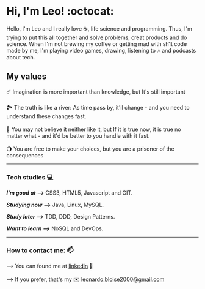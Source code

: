 <h1> Hi, I'm Leo! :octocat: </h1> 


Hello, I'm Leo and I really love ☕, life science and programming. Thus, I'm trying to put this all together and solve problems, creat products and do science. When I'm not brewing my coffee or getting mad with sh1t code made by me, I'm playing video games, drawing, listening to 🎶 and podcasts about tech.  

<h2> My values </h2> 

☄️ Imagination is more important than knowledge, but It's still important <br><br>
🏞️ The truth is like a river: As time pass by, it'll change - and you need to understand these changes fast. <br><br>
🧬 You may not believe it neither like it, but If it is true now, it is true no matter what - and it'd be better to you handle with it fast.<br><br>
🌖 You are free to make your choices, but you are a prisoner of the consequences

<hr>

<h3> Tech studies 💻 </h3>

<strong><em> I'm good at --> </em></strong> CSS3, HTML5, Javascript and GIT.

<strong><em> Studying now --></em></strong> Java, Linux, MySQL.

<strong><em> Study later --></em></strong> TDD, DDD, Design Patterns.

<strong><em> Want to learn --></em></strong> NoSQL and DevOps.

<hr>

<h3> How to contact me: 📫</h3>

--> You can found me at [linkedin](https://www.linkedin.com/in/leonardo-bloise-65b312194/ ) 📱 <br><br>
--> If you prefer, that's my ✉️ <leonardo.bloise2000@gmail.com> <br><br>
